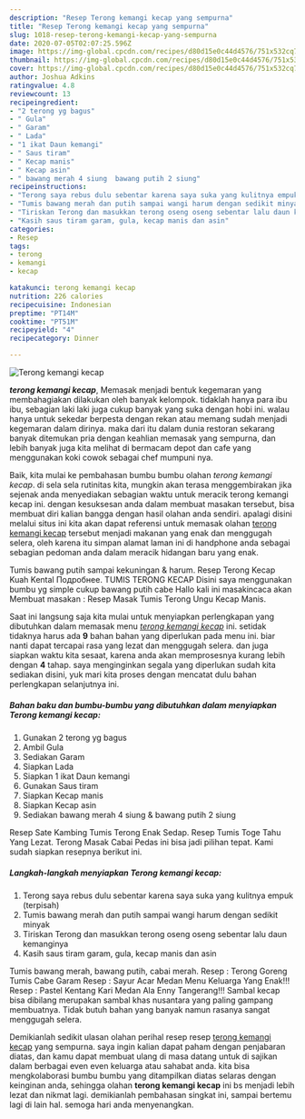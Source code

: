 ```yaml
---
description: "Resep Terong kemangi kecap yang sempurna"
title: "Resep Terong kemangi kecap yang sempurna"
slug: 1018-resep-terong-kemangi-kecap-yang-sempurna
date: 2020-07-05T02:07:25.596Z
image: https://img-global.cpcdn.com/recipes/d80d15e0c44d4576/751x532cq70/terong-kemangi-kecap-foto-resep-utama.jpg
thumbnail: https://img-global.cpcdn.com/recipes/d80d15e0c44d4576/751x532cq70/terong-kemangi-kecap-foto-resep-utama.jpg
cover: https://img-global.cpcdn.com/recipes/d80d15e0c44d4576/751x532cq70/terong-kemangi-kecap-foto-resep-utama.jpg
author: Joshua Adkins
ratingvalue: 4.8
reviewcount: 13
recipeingredient:
- "2 terong yg bagus"
- " Gula"
- " Garam"
- " Lada"
- "1 ikat Daun kemangi"
- " Saus tiram"
- " Kecap manis"
- " Kecap asin"
- " bawang merah 4 siung  bawang putih 2 siung"
recipeinstructions:
- "Terong saya rebus dulu sebentar karena saya suka yang kulitnya empuk (terpisah)"
- "Tumis bawang merah dan putih sampai wangi harum dengan sedikit minyak"
- "Tiriskan Terong dan masukkan terong oseng oseng sebentar lalu daun kemanginya"
- "Kasih saus tiram garam, gula, kecap manis dan asin"
categories:
- Resep
tags:
- terong
- kemangi
- kecap

katakunci: terong kemangi kecap 
nutrition: 226 calories
recipecuisine: Indonesian
preptime: "PT14M"
cooktime: "PT51M"
recipeyield: "4"
recipecategory: Dinner

---
```



![Terong kemangi kecap](https://img-global.cpcdn.com/recipes/d80d15e0c44d4576/751x532cq70/terong-kemangi-kecap-foto-resep-utama.jpg)

<b><i>terong kemangi kecap</i></b>, Memasak menjadi bentuk kegemaran yang membahagiakan dilakukan oleh banyak kelompok. tidaklah hanya para ibu ibu, sebagian laki laki juga cukup banyak yang suka dengan hobi ini. walau hanya untuk sekedar berpesta dengan rekan atau memang sudah menjadi kegemaran dalam dirinya. maka dari itu dalam dunia restoran sekarang banyak ditemukan pria dengan keahlian memasak yang sempurna, dan lebih banyak juga kita melihat di bermacam depot dan cafe yang menggunakan koki cowok sebagai chef mumpuni nya.

Baik, kita mulai ke pembahasan bumbu bumbu olahan <i>terong kemangi kecap</i>. di sela sela rutinitas kita, mungkin akan terasa menggembirakan jika sejenak anda menyediakan sebagian waktu untuk meracik terong kemangi kecap ini. dengan kesuksesan anda dalam membuat masakan tersebut, bisa membuat diri kalian bangga dengan hasil olahan anda sendiri. apalagi disini melalui situs ini kita akan dapat referensi untuk memasak olahan <u>terong kemangi kecap</u> tersebut menjadi makanan yang enak dan menggugah selera, oleh karena itu simpan alamat laman ini di handphone anda sebagai sebagian pedoman anda dalam meracik hidangan baru yang enak.

Tumis bawang putih sampai kekuningan &amp; harum. Resep Terong Kecap Kuah Kental Подробнее. TUMIS TERONG KECAP Disini saya menggunakan bumbu yg simple cukup bawang putih cabe Hallo kali ini masakincaca akan Membuat masakan : Resep Masak Tumis Terong Ungu Kecap Manis.


Saat ini langsung saja kita mulai untuk menyiapkan perlengkapan yang dibutuhkan dalam memasak menu <u><i>terong kemangi kecap</i></u> ini. setidak tidaknya harus ada <b>9</b> bahan bahan yang diperlukan pada menu ini. biar nanti dapat tercapai rasa yang lezat dan menggugah selera. dan juga siapkan waktu kita sesaat, karena anda akan memprosesnya kurang lebih dengan <b>4</b> tahap. saya menginginkan segala yang diperlukan sudah kita sediakan disini, yuk mari kita proses dengan mencatat dulu bahan perlengkapan selanjutnya ini.

<!--inarticleads1-->

##### Bahan baku dan bumbu-bumbu yang dibutuhkan dalam menyiapkan Terong kemangi kecap:

1. Gunakan 2 terong yg bagus
1. Ambil  Gula
1. Sediakan  Garam
1. Siapkan  Lada
1. Siapkan 1 ikat Daun kemangi
1. Gunakan  Saus tiram
1. Siapkan  Kecap manis
1. Siapkan  Kecap asin
1. Sediakan  bawang merah 4 siung &amp; bawang putih 2 siung


Resep Sate Kambing Tumis Terong Enak Sedap. Resep Tumis Toge Tahu Yang Lezat. Terong Masak Cabai Pedas ini bisa jadi pilihan tepat. Kami sudah siapkan resepnya berikut ini. 

<!--inarticleads2-->

##### Langkah-langkah menyiapkan Terong kemangi kecap:

1. Terong saya rebus dulu sebentar karena saya suka yang kulitnya empuk (terpisah)
1. Tumis bawang merah dan putih sampai wangi harum dengan sedikit minyak
1. Tiriskan Terong dan masukkan terong oseng oseng sebentar lalu daun kemanginya
1. Kasih saus tiram garam, gula, kecap manis dan asin


Tumis bawang merah, bawang putih, cabai merah. Resep : Terong Goreng Tumis Cabe Garam Resep : Sayur Acar Medan Menu Keluarga Yang Enak!!! Resep : Pastel Kentang Kari Medan Ala Enny Tangerang!!! Sambal kecap bisa dibilang merupakan sambal khas nusantara yang paling gampang membuatnya. Tidak butuh bahan yang banyak namun rasanya sangat menggugah selera. 

Demikianlah sedikit ulasan olahan perihal resep resep <u>terong kemangi kecap</u> yang sempurna. saya ingin kalian dapat paham dengan penjabaran diatas, dan kamu dapat membuat ulang di masa datang untuk di sajikan dalam berbagai even even keluarga atau sahabat anda. kita bisa mengkolaborasi bumbu bumbu yang ditampilkan diatas selaras dengan keinginan anda, sehingga olahan <b>terong kemangi kecap</b> ini bs menjadi lebih lezat dan nikmat lagi. demikianlah pembahasan singkat ini, sampai bertemu lagi di lain hal. semoga hari anda menyenangkan.
